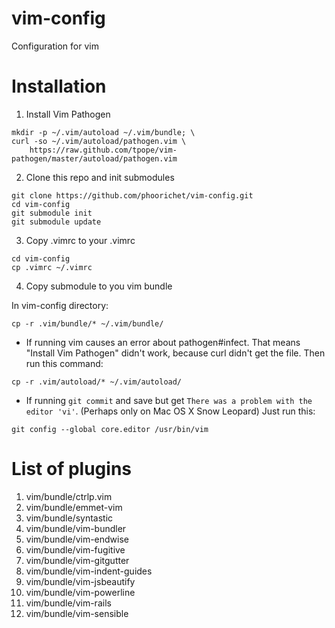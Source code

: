 vim-config
==========

Configuration for vim

# Installation
1. Install Vim Pathogen
```
mkdir -p ~/.vim/autoload ~/.vim/bundle; \
curl -so ~/.vim/autoload/pathogen.vim \
    https://raw.github.com/tpope/vim-pathogen/master/autoload/pathogen.vim
```

2. Clone this repo and init submodules
```
git clone https://github.com/phoorichet/vim-config.git
cd vim-config
git submodule init
git submodule update
```

3. Copy .vimrc to your .vimrc
```
cd vim-config
cp .vimrc ~/.vimrc
```

4. Copy submodule to you vim bundle

In vim-config directory:
```
cp -r .vim/bundle/* ~/.vim/bundle/
```

* If running vim causes an error about pathogen#infect. That means "Install Vim Pathogen" didn't work, because curl didn't get the file. Then run this command:
```
cp -r .vim/autoload/* ~/.vim/autoload/
```

* If running `git commit` and save but get `There was a problem with the editor 'vi'`. (Perhaps only on Mac OS X Snow Leopard)
Just run this:
```
git config --global core.editor /usr/bin/vim
```

# List of plugins
1. vim/bundle/ctrlp.vim
2. vim/bundle/emmet-vim
3. vim/bundle/syntastic
4. vim/bundle/vim-bundler
5. vim/bundle/vim-endwise
6. vim/bundle/vim-fugitive
7. vim/bundle/vim-gitgutter
8. vim/bundle/vim-indent-guides
9. vim/bundle/vim-jsbeautify
10. vim/bundle/vim-powerline
11. vim/bundle/vim-rails
12. vim/bundle/vim-sensible


